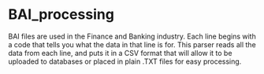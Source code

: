 # BAI_processing
BAI files are used in the Finance and Banking industry. Each line begins with a code that tells you what the data in that line is for. This parser reads all the data from each line, and puts it in a CSV format that will allow it to be uploaded to databases or placed in plain .TXT files for easy processing.
